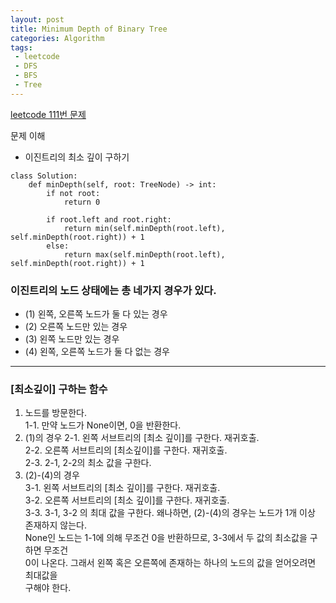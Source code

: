 ```yaml
---
layout: post
title: Minimum Depth of Binary Tree
categories: Algorithm
tags: 
 - leetcode
 - DFS
 - BFS
 - Tree
---
```


[leetcode 111번 문제](https://leetcode.com/problems/minimum-depth-of-binary-tree/)

문제 이해 
* 이진트리의 최소 깊이 구하기 

```
class Solution:
    def minDepth(self, root: TreeNode) -> int:
        if not root:
            return 0
        
        if root.left and root.right:
            return min(self.minDepth(root.left), self.minDepth(root.right)) + 1
        else:
            return max(self.minDepth(root.left), self.minDepth(root.right)) + 1
```

### 이진트리의 노드 상태에는 총 네가지 경우가 있다.
- (1) 왼쪽, 오른쪽 노드가 둘 다 있는 경우
- (2) 오른쪽 노드만 있는 경우
- (3) 왼쪽 노드만 있는 경우
- (4) 왼쪽, 오른쪽 노드가 둘 다 없는 경우 

---

### [최소깊이] 구하는 함수 
1. 노드를 방문한다.   
 1-1. 만약 노드가 None이면, 0을 반환한다.  
2. (1)의 경우
 2-1. 왼쪽 서브트리의 [최소 깊이]를 구한다. 재귀호출.   
 2-2. 오른쪽 서브트리의 [최소깊이]를 구한다. 재귀호출.    
 2-3. 2-1, 2-2의 최소 값을 구한다.   
3. (2)-(4)의 경우  
 3-1. 왼쪽 서브트리의 [최소 깊이]를 구한다. 재귀호출.  
 3-2. 오른쪽 서브트리의 [최소 깊이]를 구한다. 재귀호출.   
 3-3. 3-1, 3-2 의 최대 값을 구한다. 왜나하면, (2)-(4)의 경우는 노드가 1개 이상 존재하지 않는다.   
 None인 노드는 1-1에 의해 무조건 0을 반환하므로, 3-3에서 두 값의 최소값을 구하면 무조건  
 0이 나온다. 그래서 왼쪽 혹은 오른쪽에 존재하는 하나의 노드의 값을 얻어오려면 최대값을   
구해야 한다.  
